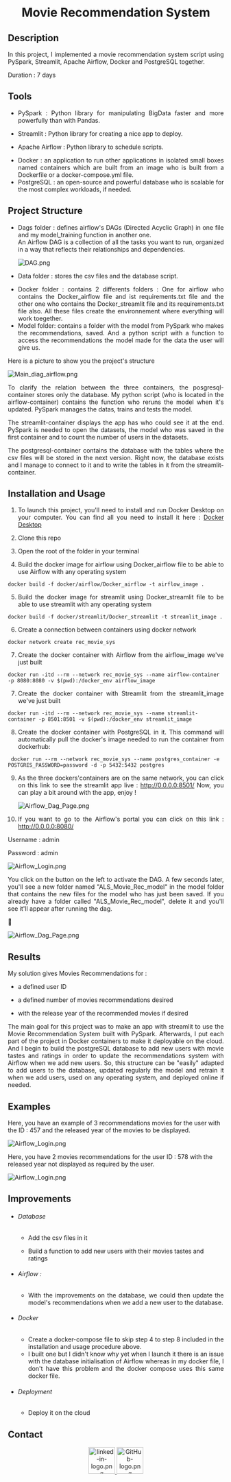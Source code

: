 <div>
<h1 align="center"> Movie Recommendation System </h1>
</div>



## Description

<div align="justify">
In this project, I implemented a movie recommendation system script using PySpark, Streamlit, Apache Airflow, Docker and PostgreSQL together.
</div>

Duration : 7 days

## Tools

- <div align="justify">
  PySpark : Python library for manipulating BigData faster and more powerfully than with Pandas.
  </div>

- Streamlit : Python library for creating a nice app to deploy.

- Apache Airflow : Python library to schedule scripts.

- <div align="justify">
  Docker : an application to run other applications in isolated small boxes named containers which are built from an image who is built from a Dockerfile or a docker-compose.yml file.
  </div>

- <div align="justify">
  PostgreSQL : an open-source and powerful database who is scalable for the most complex workloads, if needed.
  </div>

## Project Structure

- <div align="justify">
  Dags folder : defines airflow's DAGs (Directed Acyclic Graph) in one file and my model_training function in another one. 
  </div>
  
  <div align="justify">
  An Airflow DAG is a collection of all the tasks you want to run, organized in a way that reflects their relationships and dependencies.
  </div>
  
  ![DAG.png](img/DAG.png)

- Data folder : stores the csv files and the database script.

- <div align="justify">
  Docker folder : contains 2 differents folders : One for airflow who 
  contains the Docker_airflow file and ist requirements.txt file and the
   other one who contains the Docker_streamlit file and its 
  requirements.txt file also. All these files create the environnement 
  where everything will work toegether.
  </div>

- <div align="justify">
  Model folder: contains a folder with the model from PySpark who makes the recommendations, saved. And a python script with a function to access the recommendations the model made for the data the user will give us.
  </div>

Here is a picture to show you the project's structure

![Main_diag_airflow.png](img/app_movie_recom_diag.png)

<div align="justify">
To clarify the relation between the three containers, the posgresql-container stores only the database. My python script (who is located in the airflow-container) contains the function who reruns the model when it's updated. PySpark manages the datas, trains and tests the model.

The streamlit-container displays the app has who could see it at the end. PySpark is needed to open the datasets, the model who was saved in the first container and to count the number of users in the datasets.

The postgresql-container contains the database with the tables where the csv files will be stored in the next version. Right now, the database exists and I manage to connect to it and to write the tables in it from the streamlit-container.
</div>

## Installation and Usage

1. <div align="justify">
   To launch this project, you'll need to install and run Docker Desktop 
   on your computer. You can find all you need to install it here : 
   <a href="https://www.docker.com/products/docker-desktop/">Docker 
   Desktop</a>
   </div>

2. Clone this repo

3. Open the root of the folder in your terminal

4. <div align="justify">
   Build the docker image for airflow using Docker_airflow file to be able to use Airflow with any operating system
   </div>

```docker
docker build -f docker/airflow/Docker_airflow -t airflow_image .
```

5. <div align="justify">
   Build the docker image for streamlit using Docker_streamlit file to be able to use streamlit with any operating system
   </div>

```docker
docker build -f docker/streamlit/Docker_streamlit -t streamlit_image .
```

6. Create a connection between containers using docker network

```docker
docker network create rec_movie_sys 
```

7. <div align="justify">
   Create the docker container with Airflow from the airflow_image we've just built
   </div>

```docker
docker run -itd --rm --network rec_movie_sys --name airflow-container -p 8080:8080 -v $(pwd):/docker_env airflow_image
```

7. <div align="justify">
   Create the docker container with Streamlit from the streamlit_image we've just built
   </div>

```docker
docker run -itd --rm --network rec_movie_sys --name streamlit-container -p 8501:8501 -v $(pwd):/docker_env streamlit_image
```

8. <div align="justify">
   Create the docker container with PostgreSQL in it. This command will automatically pull the docker's image needed to run the container from dockerhub:
   </div>

```docker
 docker run --rm --network rec_movie_sys --name postgres_container -e POSTGRES_PASSWORD=password -d -p 5432:5432 postgres
```

9. <div align="justify"> 
   As the three dockers'containers are on the same network, you can click on this link to see the streamlit app live : 
   <a href="http://0.0.0.0:8501/">http://0.0.0.0:8501/</a>
   Now, you can play a bit around with the app, enjoy !
   </div>
   
   ![Airflow_Dag_Page.png](img/welcome_app.png)

10. <div align="justify">
    If you want to go to the Airflow's portal you can click on this link :
    <a href="http://0.0.0.0:8080/">http://0.0.0.0:8080/</a>
    </div>

Username : admin

Password : admin

![Airflow_Login.png](img/login.png)

<div contenteditable align="justify"> 
<p>You click on the button on the left to activate the DAG. 
A few seconds later, you'll see a new folder named "ALS_Movie_Rec_model" 
in the model folder that contains the new files for the model who has 
just been saved. If you already have a folder called "ALS_Movie_Rec_model",
delete it and you'll see it'll appear after running the dag.</p> 
</div>



![Airflow_Dag_Page.png](img/main_screen.png)

## Results

My solution gives Movies Recommendations for :

- a defined user ID

- a defined number of movies recommendations desired

- with the release year of the recommended movies if desired

<div contenteditable align="justify"> 
  <p>The main goal for this project was to make an app with streamlit to use the Movie Recommendation System built with PySpark. Afterwards, I put each part of the project in Docker containers to make it deployable on the cloud. And I begin to build the postgreSQL database to add new users with movie tastes and ratings in order to update the recommendations system with Airflow when we add new users. So, this structure can be "easily" adapted to add users to the database, updated regularly the model and retrain it when we add users, used on any operating system, and deployed online if needed.</p>
</div>

## Examples

Here, you have an example of 3 recommendations movies for the user with the ID : 457 and the released year of the movies to be displayed.

![Airflow_Login.png](img/rec_with_year.png)

Here, you have 2 movies recommendations for the user ID : 578 with the released year not displayed as required by the user.

![Airflow_Login.png](img/rec_without_year.png)

## Improvements

- ###### Database
  
  - Add the csv files in it
  
  - Build a function to add new users with their movies tastes and ratings

- ###### Airflow :
  
  - <div align="justify">
    With the improvements on the database, we could then update the model's recommendations when we add a new user to the database.
    </div>

- ###### Docker
  
  - <div align="justify">
    Create a docker-compose file to skip step 4 to step 8 included in the installation and usage procedure above.
    </div>
  - <div align="justify">
    I built one but I didn't know why yet when I launch it there is an issue with the database initialisation of Airflow whereas in my docker file, I don't have this problem and the docker compose uses this same docker file.
    </div>

- ###### Deployment
  
  - Deploy it on the cloud 

## Contact

<div align="center">
<a href="https://www.linkedin.com/in/vdbromain/">
  <img title="" src="img/linked-in-logo.png" alt="linked-in-logo.png" width="62">
</a>
<a href="https://github.com/vdbromain">
  <img title="" src="img/GitHub-logo.png" alt="GitHub-logo.png" width="62">
</a>
</div>
